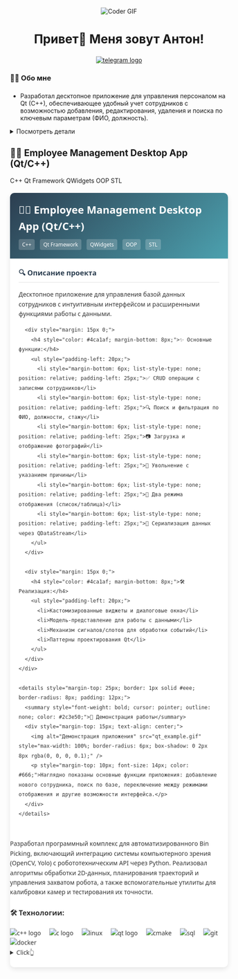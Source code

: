 <br clear="both">

<div align="center">
<img alt="Coder GIF" height=250 width=350 src="https://jimmyhoe.com/images/giphy-2.gif" />
</div>

###

<h1 align="center">Привет👋 Меня зовут Антон!</h1>

###

<div align="center">
  <a href="https://t.me/antonk_prog" target="_blank">
    <img src="https://img.shields.io/static/v1?message=Telegram&logo=telegram&label=&color=2CA5E0&logoColor=white&labelColor=&style=for-the-badge" height="25" alt="telegram logo"  />
  </a>
</div>

###

<h3 align="left">👩‍💻  Обо мне</h3>

###

- Разработал десктопное приложение для управления персоналом на Qt (C++), обеспечивающее удобный учет сотрудников с возможностью добавления, редактирования, удаления и поиска по ключевым параметрам (ФИО, должность).
<details>
  <summary>Посмотреть детали</summary>
  <div align="center">
  <p>десктоп-приложение на C++ с использованием Qt Framework для управления базой данных сотрудников. Включает функции добавления, редактирования, удаления и поиска записей с возможностью фильтрации по различным полям (ФИО, должность, стаж), а также увольнения с указанием причины. Реализована сериализация данных через QDataStream, поддержка загрузки изображений и два режима отображения (список/таблица). Стек технологий: C++ (ООП, STL), Qt (QWidgets, сигналы/слоты, QListWidget, QLineEdit, QDateEdit), кастомизированные виджеты. Проект демонстрирует навыки разработки GUI-приложений, работы с данными и событиями, а также применения паттернов проектирования в рамках Qt. Подходит для вакансий C++/Qt Developer.</p>
  <img alt="Coder GIF" height=479 width=800 src="qt_example.gif" />
  </div>
</details>

<div class="project-card">
  <div class="project-header">
    <h2>👨‍💼 Employee Management Desktop App (Qt/C++)</h2>
    <div class="tech-stack">
      <span class="tech-tag">C++</span>
      <span class="tech-tag">Qt Framework</span>
      <span class="tech-tag">QWidgets</span>
      <span class="tech-tag">OOP</span>
      <span class="tech-tag">STL</span>
    </div>
  </div>

<div style="font-family: 'Segoe UI', Tahoma, Geneva, Verdana, sans-serif; max-width: 900px; margin: 20px auto; border-radius: 10px; box-shadow: 0 4px 12px rgba(0, 0, 0, 0.1); overflow: hidden; background: #fff; color: #333; line-height: 1.6;">
  <div style="padding: 20px; background: linear-gradient(135deg, #2c3e50, #4ca1af); color: white;">
    <h2 style="margin: 0; font-size: 24px;">👨‍💼 Employee Management Desktop App (Qt/C++)</h2>
    <div style="margin-top: 10px;">
      <span style="display: inline-block; background: rgba(255, 255, 255, 0.2); padding: 3px 8px; margin-right: 8px; border-radius: 4px; font-size: 12px;">C++</span>
      <span style="display: inline-block; background: rgba(255, 255, 255, 0.2); padding: 3px 8px; margin-right: 8px; border-radius: 4px; font-size: 12px;">Qt Framework</span>
      <span style="display: inline-block; background: rgba(255, 255, 255, 0.2); padding: 3px 8px; margin-right: 8px; border-radius: 4px; font-size: 12px;">QWidgets</span>
      <span style="display: inline-block; background: rgba(255, 255, 255, 0.2); padding: 3px 8px; margin-right: 8px; border-radius: 4px; font-size: 12px;">OOP</span>
      <span style="display: inline-block; background: rgba(255, 255, 255, 0.2); padding: 3px 8px; margin-right: 8px; border-radius: 4px; font-size: 12px;">STL</span>
    </div>
  </div>
  
  <div style="padding: 20px;">
    <div>
      <h3 style="color: #2c3e50; border-bottom: 2px solid #eee; padding-bottom: 8px; margin-top: 0;">🔍 Описание проекта</h3>
      <p>Десктопное приложение для управления базой данных сотрудников с интуитивным интерфейсом и расширенными функциями работы с данными.</p>
      
      <div style="margin: 15px 0;">
        <h4 style="color: #4ca1af; margin-bottom: 8px;">✨ Основные функции:</h4>
        <ul style="padding-left: 20px;">
          <li style="margin-bottom: 6px; list-style-type: none; position: relative; padding-left: 25px;">✅ CRUD операции с записями сотрудников</li>
          <li style="margin-bottom: 6px; list-style-type: none; position: relative; padding-left: 25px;">🔍 Поиск и фильтрация по ФИО, должности, стажу</li>
          <li style="margin-bottom: 6px; list-style-type: none; position: relative; padding-left: 25px;">📷 Загрузка и отображение фотографий</li>
          <li style="margin-bottom: 6px; list-style-type: none; position: relative; padding-left: 25px;">📅 Увольнение с указанием причины</li>
          <li style="margin-bottom: 6px; list-style-type: none; position: relative; padding-left: 25px;">🔄 Два режима отображения (список/таблица)</li>
          <li style="margin-bottom: 6px; list-style-type: none; position: relative; padding-left: 25px;">💾 Сериализация данных через QDataStream</li>
        </ul>
      </div>
      
      <div style="margin: 15px 0;">
        <h4 style="color: #4ca1af; margin-bottom: 8px;">🛠️ Реализация:</h4>
        <ul style="padding-left: 20px;">
          <li>Кастомизированные виджеты и диалоговые окна</li>
          <li>Модель-представление для работы с данными</li>
          <li>Механизм сигналов/слотов для обработки событий</li>
          <li>Паттерны проектирования Qt</li>
        </ul>
      </div>
    </div>
    
    <details style="margin-top: 25px; border: 1px solid #eee; border-radius: 8px; padding: 12px;">
      <summary style="font-weight: bold; cursor: pointer; outline: none; color: #2c3e50;">🎥 Демонстрация работы</summary>
      <div style="margin-top: 15px; text-align: center;">
        <img alt="Демонстрация приложения" src="qt_example.gif" style="max-width: 100%; border-radius: 6px; box-shadow: 0 2px 8px rgba(0, 0, 0, 0.1);" />
        <p style="margin-top: 10px; font-size: 14px; color: #666;">Наглядно показаны основные функции приложения: добавление нового сотрудника, поиск по базе, переключение между режимами отображения и другие возможности интерфейса.</p>
      </div>
    </details>
  </div>
</div>

Разработал программный комплекс для автоматизированного Bin Picking, включающий интеграцию системы компьютерного зрения (OpenCV, Yolo) с робототехническим API через Python. Реализовал алгоритмы обработки 2D-данных, планирования траекторий и управления захватом робота, а также вспомогательные утилиты для калибровки камер и тестирования их точности.


###

<h3 align="left">🛠 Технологии:</h3>

###

<div align="left">

  <img src="https://cdn.worldvectorlogo.com/logos/c.svg" height="40" alt="c++ logo"  />
  <img width="12" />
  <img src="https://upload.wikimedia.org/wikipedia/commons/1/18/C_Programming_Language.svg" height="40" alt="c logo"  />
  <img width="12" />
  <img src="https://cdn.worldvectorlogo.com/logos/linux.svg" height="40" alt="linux"  />
  <img width="12" />  
  <img src="https://www.svgrepo.com/show/354243/qt.svg" height="40" alt="qt logo"  />
  <img width="12" />
  <img src="https://www.vectorlogo.zone/logos/cmake/cmake-ar21.svg" height="40" alt="cmake"  />
  <img width="12" />
  <img src="https://www.svgrepo.com/show/331760/sql-database-generic.svg" height="40" alt="sql"  />
  <img width="12" />
  <img src="https://cdn.worldvectorlogo.com/logos/git.svg" height="40" alt="git"  />
  <img width="12" />
  <img src="https://cdn.worldvectorlogo.com/logos/docker.svg" height="40" alt="docker"  />
  <img width="12" />
  
</div>

<details>
  <summary>Click👆</summary>
  <pre>
  🤷‍♂️
  </pre>
</details>

###
